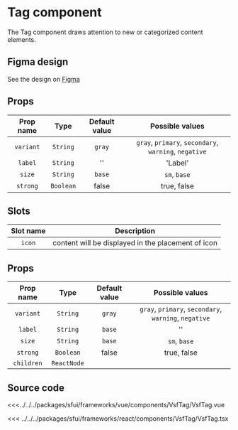 # Tag component

The Tag component draws attention to new or categorized content elements.

<Generate />

## Figma design

See the design on [Figma](https://www.figma.com/file/CWOkbpne0tDpSenT4ZEUTQ/%F0%9F%9B%A0-SFUI-2.0-%7C-Development?node-id=11418%3A18666)

<!-- vue -->
## Props

|   Prop name    |   Type   | Default value | Possible values |
|:--------------:|:--------:|:-------------:|:---------------:|
| `variant`      |`String`  | `gray`            | `gray`, `primary`, `secondary`, `warning`, `negative` |
| `label`      | `String`  | ''           | 'Label' |
| `size`         |  `String` | `base`        | `sm`, `base`                                   |
| `strong`        | `Boolean`  | false        | true, false                                     |


## Slots

|   Slot name    |        Description        |
|:--------------:|:-------------------------:|
| `icon`      |   content will be displayed in the placement of icon  |

<!-- end vue -->

<!-- react -->
## Props

|   Prop name    |   Type   | Default value | Possible values |
|:--------------:|:--------:|:-------------:|:---------------:|
| `variant`      |`String`  | `gray`            | `gray`, `primary`, `secondary`, `warning`, `negative` |
| `label`      | `String`  | `base`            | '' |
| `size`         |  `String` | `base`        | `sm`, `base`                                   |
| `strong`        | `Boolean`  | false        | true, false                                     |
| `children`        | `ReactNode`  |       |                                     |

<!-- end react -->

## Source code

<!-- vue -->
<<<../../../packages/sfui/frameworks/vue/components/VsfTag/VsfTag.vue
<!-- end vue -->
<!-- react -->
<<< ../../../packages/sfui/frameworks/react/components/VsfTag/VsfTag.tsx
<!-- end react -->
